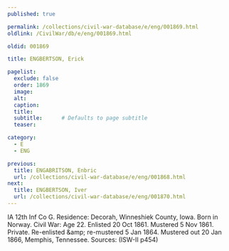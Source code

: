 ```yaml
---
published: true

permalink: /collections/civil-war-database/e/eng/001869.html
oldlink: /CivilWar/db/e/eng/001869.html

oldid: 001869

title: ENGBERTSON, Erick

pagelist:
  exclude: false
  order: 1869
  image: 
  alt:
  caption:
  title:
  subtitle:      # Defaults to page subtitle
  teaser:

category: 
  - E 
  - ENG

previous:
  title: ENGABRITSON, Enbric
  url: /collections/civil-war-database/e/eng/001868.html  
next:
  title: ENGBERTSON, Iver
  url: /collections/civil-war-database/e/eng/001870.html   
---
```

IA 12th Inf Co G. Residence: Decorah, Winneshiek County, Iowa. Born in Norway. Civil War: Age 22. Enlisted 20 Oct 1861. Mustered 5 Nov 1861. Private. Re-enlisted &amp;amp; re-mustered 5 Jan 1864. Mustered out 20 Jan 1866, Memphis, Tennessee. Sources: (ISW-II p454)